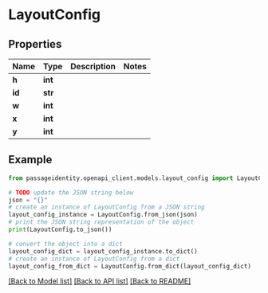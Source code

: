 # LayoutConfig


## Properties

Name | Type | Description | Notes
------------ | ------------- | ------------- | -------------
**h** | **int** |  | 
**id** | **str** |  | 
**w** | **int** |  | 
**x** | **int** |  | 
**y** | **int** |  | 

## Example

```python
from passageidentity.openapi_client.models.layout_config import LayoutConfig

# TODO update the JSON string below
json = "{}"
# create an instance of LayoutConfig from a JSON string
layout_config_instance = LayoutConfig.from_json(json)
# print the JSON string representation of the object
print(LayoutConfig.to_json())

# convert the object into a dict
layout_config_dict = layout_config_instance.to_dict()
# create an instance of LayoutConfig from a dict
layout_config_from_dict = LayoutConfig.from_dict(layout_config_dict)
```
[[Back to Model list]](../README.md#documentation-for-models) [[Back to API list]](../README.md#documentation-for-api-endpoints) [[Back to README]](../README.md)


